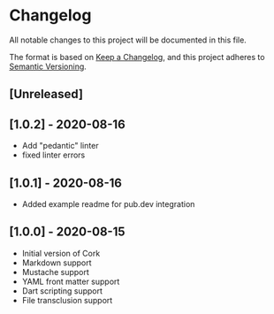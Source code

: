# Changelog
All notable changes to this project will be documented in this file.

The format is based on [Keep a Changelog](https://keepachangelog.com/en/1.0.0/),
and this project adheres to [Semantic Versioning](https://semver.org/spec/v2.0.0.html).

## [Unreleased]

## [1.0.2] - 2020-08-16
- Add "pedantic" linter
- fixed linter errors

## [1.0.1] - 2020-08-16
- Added example readme for pub.dev integration

## [1.0.0] - 2020-08-15
- Initial version of Cork
- Markdown support
- Mustache support
- YAML front matter support
- Dart scripting support
- File transclusion support
